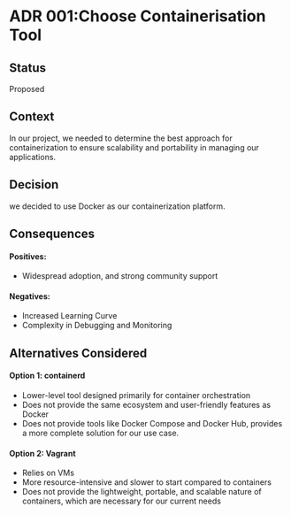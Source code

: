 # ADR 001:Choose Containerisation Tool

## Status
Proposed

## Context
In our project, we needed to determine the best approach for containerization to ensure scalability and portability in managing our applications.

## Decision
we decided to use Docker as our containerization platform.

## Consequences
#### Positives:
- Widespread adoption, and strong community support

#### Negatives:
- Increased Learning Curve
- Complexity in Debugging and Monitoring

## Alternatives Considered
#### Option 1: containerd
- Lower-level tool designed primarily for container orchestration
- Does not provide the same ecosystem and user-friendly features as Docker
- Does not provide tools like Docker Compose and Docker Hub, provides a more complete solution for our use case.

#### Option 2: Vagrant
- Relies on VMs
- More resource-intensive and slower to start compared to containers
- Does not provide the lightweight, portable, and scalable nature of containers, which are necessary for our current needs